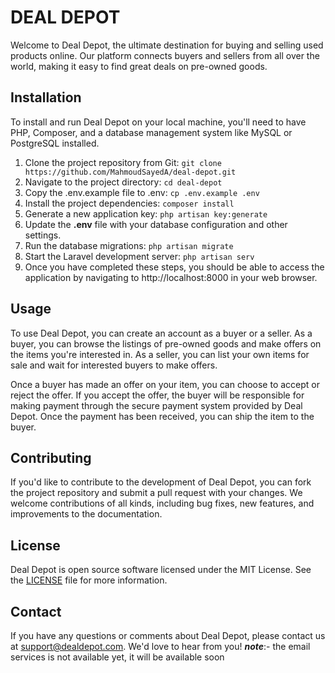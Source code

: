 # DEAL DEPOT

Welcome to Deal Depot, the ultimate destination for buying and selling used products online. Our platform connects buyers and sellers from all over the world, making it easy to find great deals on pre-owned goods.

## Installation

To install and run Deal Depot on your local machine, you'll need to have PHP, Composer, and a database management system like MySQL or PostgreSQL installed.

1. Clone the project repository from Git: `git clone https://github.com/MahmoudSayedA/deal-depot.git`
2. Navigate to the project directory: `cd deal-depot`
3. Copy the .env.example file to .env: `cp .env.example .env`
4. Install the project dependencies: `composer install`
5. Generate a new application key: `php artisan key:generate`
6. Update the **.env** file with your database configuration and other settings.
7. Run the database migrations: `php artisan migrate`
8. Start the Laravel development server: `php artisan serv`
9. Once you have completed these steps, you should be able to access the application by navigating to http://localhost:8000 in your web browser.

## Usage

To use Deal Depot, you can create an account as a buyer or a seller. As a buyer, you can browse the listings of pre-owned goods and make offers on the items you're interested in. As a seller, you can list your own items for sale and wait for interested buyers to make offers.

Once a buyer has made an offer on your item, you can choose to accept or reject the offer. If you accept the offer, the buyer will be responsible for making payment through the secure payment system provided by Deal Depot. Once the payment has been received, you can ship the item to the buyer.

## Contributing

If you'd like to contribute to the development of Deal Depot, you can fork the project repository and submit a pull request with your changes. We welcome contributions of all kinds, including bug fixes, new features, and improvements to the documentation.

## License

Deal Depot is open source software licensed under the MIT License. See the [LICENSE](LICENSE) file for more information.

## Contact

If you have any questions or comments about Deal Depot, please contact us at support@dealdepot.com. We'd love to hear from you!
**_note_**:- the email services is not available yet, it will be available soon
